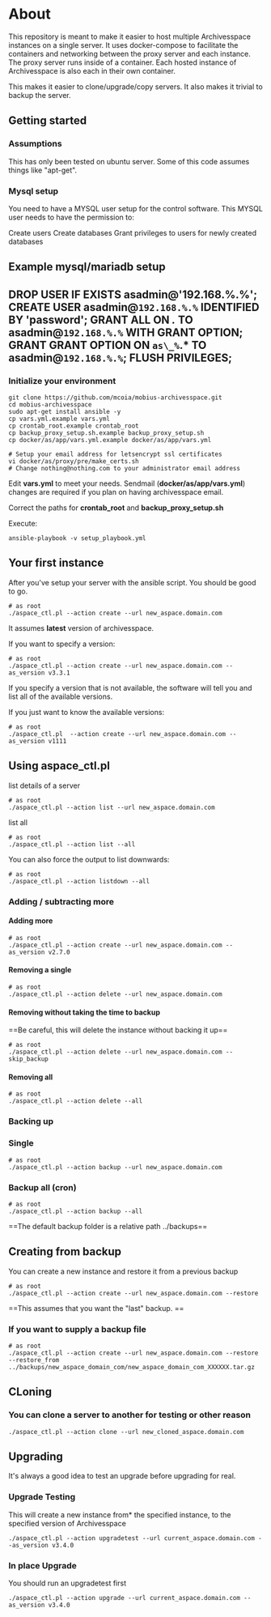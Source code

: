 # About

This repository is meant to make it easier to host multiple Archivesspace instances on a single server. It uses
docker-compose to facilitate the containers and networking between the proxy server and each instance. The proxy
server runs inside of a container. Each hosted instance of Archivesspace is also each in their own container.

This makes it easier to clone/upgrade/copy servers. It also makes it trivial to backup the server.

## Getting started

### Assumptions

This has only been tested on ubuntu server. Some of this code assumes things like "apt-get".

### Mysql setup

You need to have a MYSQL user setup for the control software. This MYSQL user needs to have the permission to:

Create users
Create databases
Grant privileges to users for newly created databases

Example mysql/mariadb setup
----
DROP USER IF EXISTS asadmin@'192.168.%.%';
CREATE USER asadmin@`192.168.%.%` IDENTIFIED BY 'password';
GRANT ALL ON *.* TO asadmin@`192.168.%.%` WITH GRANT OPTION;
GRANT GRANT OPTION ON `as\_%`.* TO asadmin@`192.168.%.%`;
FLUSH PRIVILEGES;
----

### Initialize your environment

```
git clone https://github.com/mcoia/mobius-archivesspace.git
cd mobius-archivesspace
sudo apt-get install ansible -y
cp vars.yml.example vars.yml
cp crontab_root.example crontab_root
cp backup_proxy_setup.sh.example backup_proxy_setup.sh
cp docker/as/app/vars.yml.example docker/as/app/vars.yml

# Setup your email address for letsencrypt ssl certificates
vi docker/as/proxy/pre/make_certs.sh
# Change nothing@nothing.com to your administrator email address

```

Edit **vars.yml** to meet your needs. Sendmail (**docker/as/app/vars.yml**) changes are required if you plan on having archivesspace email.

Correct the paths for **crontab_root** and **backup_proxy_setup.sh**

Execute:

`ansible-playbook -v setup_playbook.yml`

## Your first instance

After you've setup your server with the ansible script. You should be good to go.

```
# as root
./aspace_ctl.pl --action create --url new_aspace.domain.com
```

It assumes **latest** version of archivesspace.

If you want to specify a version:

```
# as root
./aspace_ctl.pl --action create --url new_aspace.domain.com --as_version v3.3.1
```

If you specify a version that is not available, the software will tell you and list all of the available versions.

If you just want to know the available versions:
```
# as root
./aspace_ctl.pl  --action create --url new_aspace.domain.com --as_version v1111
```

## Using aspace_ctl.pl

list details of a server
```
# as root
./aspace_ctl.pl --action list --url new_aspace.domain.com
```

list all

```
# as root
./aspace_ctl.pl --action list --all
```

You can also force the output to list downwards:

```
# as root
./aspace_ctl.pl --action listdown --all
```


### Adding / subtracting more

#### Adding more

```
# as root
./aspace_ctl.pl --action create --url new_aspace.domain.com --as_version v2.7.0
```

#### Removing a single

```
# as root
./aspace_ctl.pl --action delete --url new_aspace.domain.com
```

#### Removing without taking the time to backup

==Be careful, this will delete the instance without backing it up==

```
# as root
./aspace_ctl.pl --action delete --url new_aspace.domain.com --skip_backup
```

#### Removing all

```
# as root
./aspace_ctl.pl --action delete --all
```

### Backing up

### Single

```
# as root
./aspace_ctl.pl --action backup --url new_aspace.domain.com
```

### Backup all (cron)

```
# as root
./aspace_ctl.pl --action backup --all
```

==The default backup folder is a relative path ../backups==


## Creating from backup

You can create a new instance and restore it from a previous backup

```
# as root
./aspace_ctl.pl --action create --url new_aspace.domain.com --restore
```

==This assumes that you want the "last" backup. ==

### If you want to supply a backup file

```
# as root
./aspace_ctl.pl --action create --url new_aspace.domain.com --restore --restore_from ../backups/new_aspace_domain_com/new_aspace_domain_com_XXXXXX.tar.gz
```

## CLoning

### You can clone a server to another for testing or other reason

```
./aspace_ctl.pl --action clone --url new_cloned_aspace.domain.com
```

## Upgrading

It's always a good idea to test an upgrade before upgrading for real.

### Upgrade Testing

This will create a new instance from* the specified instance, to the specified version of Archivesspace

```
./aspace_ctl.pl --action upgradetest --url current_aspace.domain.com --as_version v3.4.0
```
### In place Upgrade

You should run an upgradetest first

```
./aspace_ctl.pl --action upgrade --url current_aspace.domain.com --as_version v3.4.0
```





